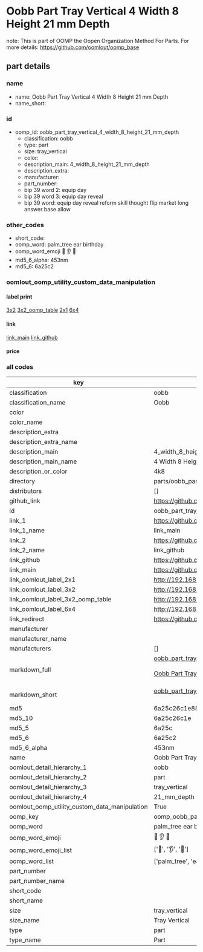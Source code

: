 # Oobb Part Tray Vertical 4 Width 8 Height 21 mm Depth  

note: This is part of OOMP the Oopen Organization Method For Parts. For more details: https://github.com/oomlout/oomp_base

##  part details
  







### name
* name: Oobb Part Tray Vertical 4 Width 8 Height 21 mm Depth
* name_short: 
### id
* oomp_id: oobb_part_tray_vertical_4_width_8_height_21_mm_depth
  * classification: oobb
  * type: part
  * size: tray_vertical
  * color: 
  * description_main: 4_width_8_height_21_mm_depth
  * description_extra: 
  * manufacturer: 
  * part_number: 
  * bip 39 word 2: equip day
  * bip 39 word 3: equip day reveal
  * bip 39 word: equip day reveal reform skill thought flip market long answer base allow

### other_codes
* short_code: 
* oomp_word: palm_tree ear birthday
* oomp_word_emoji :palm_tree: :ear: :birthday:
* md5_6_alpha: 453nm
* md5_6: 6a25c2






### oomlout_oomp_utility_custom_data_manipulation
#### label print
[3x2](http://192.168.1.245:1112/?label=oomp%20453nm)
[3x2_oomp_table](http://192.168.1.108:1112/?label=oomp%20453nm)
[2x1](http://192.168.1.242:1112/?label=oomp%20453nm)
[6x4](http://192.168.1.55:1112/?label=oomp%20453nm)    

#### link

[link_main](https://github.com/oomlout/oomlout_oomp_version_1_messy/tree/main/parts/oobb_part_tray_vertical_4_width_8_height_21_mm_depth) [link_github](https://github.com/oomlout/oomlout_oomp_version_1_messy/tree/main/parts/oobb_part_tray_vertical_4_width_8_height_21_mm_depth)                             

#### price







### all codes 
| key | value |  
| --- | --- |  
| classification | oobb |  
| classification_name | Oobb |  
| color |  |  
| color_name |  |  
| description_extra |  |  
| description_extra_name |  |  
| description_main | 4_width_8_height_21_mm_depth |  
| description_main_name | 4 Width 8 Height 21 mm Depth |  
| description_or_color | 4k8 |  
| directory | parts/oobb_part_tray_vertical_4_width_8_height_21_mm_depth |  
| distributors | [] |  
| github_link | https://github.com/oomlout/oomlout_oomp_part_src/tree/main/parts/oobb_part_tray_vertical_4_width_8_height_21_mm_depth |  
| id | oobb_part_tray_vertical_4_width_8_height_21_mm_depth |  
| link_1 | https://github.com/oomlout/oomlout_oomp_version_1_messy/tree/main/parts/oobb_part_tray_vertical_4_width_8_height_21_mm_depth |  
| link_1_name | link_main |  
| link_2 | https://github.com/oomlout/oomlout_oomp_version_1_messy/tree/main/parts/oobb_part_tray_vertical_4_width_8_height_21_mm_depth |  
| link_2_name | link_github |  
| link_github | https://github.com/oomlout/oomlout_oomp_version_1_messy/tree/main/parts/oobb_part_tray_vertical_4_width_8_height_21_mm_depth |  
| link_main | https://github.com/oomlout/oomlout_oomp_version_1_messy/tree/main/parts/oobb_part_tray_vertical_4_width_8_height_21_mm_depth |  
| link_oomlout_label_2x1 | http://192.168.1.242:1112/?label=oomp%20453nm |  
| link_oomlout_label_3x2 | http://192.168.1.245:1112/?label=oomp%20453nm |  
| link_oomlout_label_3x2_oomp_table | http://192.168.1.108:1112/?label=oomp%20453nm |  
| link_oomlout_label_6x4 | http://192.168.1.55:1112/?label=oomp%20453nm |  
| link_redirect | https://github.com/oomlout/oomlout_oomp_version_1_messy/tree/main/parts/oobb_part_tray_vertical_4_width_8_height_21_mm_depth |  
| manufacturer |  |  
| manufacturer_name |  |  
| manufacturers | [] |  
| markdown_full | [oobb_part_tray_vertical_4_width_8_height_21_mm_depth](none)<br>[](none)<br>[Oobb Part Tray Vertical 4 Width 8 Height 21 Mm Depth](none)<br><br> |  
| markdown_short | [oobb_part_tray_vertical_4_width_8_height_21_mm_depth](none)<br><br> |  
| md5 | 6a25c26c1e882b2383e53b4570ce0261 |  
| md5_10 | 6a25c26c1e |  
| md5_5 | 6a25c |  
| md5_6 | 6a25c2 |  
| md5_6_alpha | 453nm |  
| name | Oobb Part Tray Vertical 4 Width 8 Height 21 mm Depth |  
| oomlout_detail_hierarchy_1 | oobb |  
| oomlout_detail_hierarchy_2 | part |  
| oomlout_detail_hierarchy_3 | tray_vertical |  
| oomlout_detail_hierarchy_4 | 21_mm_depth |  
| oomlout_oomp_utility_custom_data_manipulation | True |  
| oomp_key | oomp_oobb_part_tray_vertical_4_width_8_height_21_mm_depth |  
| oomp_word | palm_tree ear birthday |  
| oomp_word_emoji | :palm_tree: :ear: :birthday: |  
| oomp_word_emoji_list | [':palm_tree:', ':ear:', ':birthday:'] |  
| oomp_word_list | ['palm_tree', 'ear', 'birthday'] |  
| part_number |  |  
| part_number_name |  |  
| short_code |  |  
| short_name |  |  
| size | tray_vertical |  
| size_name | Tray Vertical |  
| type | part |  
| type_name | Part |  
